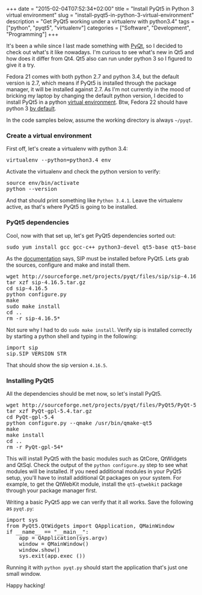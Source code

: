 +++
date = "2015-02-04T07:52:34+02:00"
title = "Install PyQt5 in Python 3 virtual environment"
slug = "install-pyqt5-in-python-3-virtual-environment"
description = "Get PyQt5 working under a virtualenv with python3.4"
tags = ["python", "pyqt5", "virtualenv"]
categories = ["Software", "Development", "Programming"]
+++
<p>
    It's been a while since I last made something with <a href="http://www.riverbankcomputing.co.uk/software/pyqt/intro">PyQt</a>, so I decided to check out what's it like nowadays. I'm curious to see what's new in Qt5 and how does it differ from Qt4. Qt5 also can run under python 3 so I figured to give it a try.
</p>

<p>
    Fedora 21 comes with both python 2.7 and python 3.4, but the default version is 2.7, which means if PyQt5 is installed through the package manager, it will be installed against 2.7. As I'm not currently in the mood of bricking my laptop by changing the default python version, I decided to install PyQt5 in a python <a href="https://virtualenv.pypa.io/en/latest/">virtual environment</a>. Btw, Fedora 22 should have python 3 <a href="http://fedoraproject.org/wiki/Changes/Python_3_as_Default">by default</a>.
</p>

<p>
    In the code samples below, assume the working directory is always <code>~/pyqt</code>.
</p>

<h3>Create a virtual environment</h3>

<p>
    First off, let's create a virtualenv with python 3.4:
</p>


<pre name="code" class="bash">virtualenv --python=python3.4 env
</pre>

<p>
    Activate the virtualenv and check the python version to verify:
</p>


<pre name="code" class="bash">source env/bin/activate
python --version
</pre>

<p>
    And that should print something like <code>Python 3.4.1</code>. Leave the virtualenv active, as that's where PyQt5 is going to be installed.
</p>

<h3>PyQt5 dependencies</h3>

<p>
    Cool, now with that set up, let's get PyQt5 dependencies sorted out:
</p>


<pre name="code" class="bash">sudo yum install gcc gcc-c++ python3-devel qt5-base qt5-base-devel
</pre>

<p>
    As the <a href="http://pyqt.sourceforge.net/Docs/PyQt5/installation.html">documentation</a> says, SIP must be installed before PyQt5. Lets grab the sources, configure and make and install them.
</p>


<pre name="code" class="bash">wget http://sourceforge.net/projects/pyqt/files/sip/sip-4.16.5/sip-4.16.5.tar.gz
tar xzf sip-4.16.5.tar.gz
cd sip-4.16.5
python configure.py
make
sudo make install
cd ..
rm -r sip-4.16.5*
</pre>

<p>
    Not sure why I had to do <code>sudo make install</code>. Verify sip is installed correctly by starting a python shell and typing in the following:
</p>


<pre name="code" class="python">import sip
sip.SIP_VERSION_STR
</pre>

<p>
    That should show the sip version <code>4.16.5</code>.
</p>

<h3>Installing PyQt5</h3>

<p>
    All the dependencies should be met now, so let's install PyQt5.
</p>


<pre name="code" class="bash">wget http://sourceforge.net/projects/pyqt/files/PyQt5/PyQt-5.4/PyQt-gpl-5.4.tar.gz
tar xzf PyQt-gpl-5.4.tar.gz
cd PyQt-gpl-5.4
python configure.py --qmake /usr/bin/qmake-qt5
make
make install
cd ..
rm -r PyQt-gpl-54*
</pre>

<p>
    This will install PyQt5 with the basic modules such as QtCore, QtWidgets and QtSql. Check the output of the <code>python configure.py</code> step to see what modules will be installed. If you need additional modules in your PyQt5 setup, you'll have to install additional Qt packages on your system. For example, to get the QtWebKit module, install the <code>qt5-qtwebkit</code> package through your package manager first.
</p>

<p>
    Writing a basic PyQt5 app we can verify that it all works. Save the following as <code>pyqt.py</code>:
</p>


<pre name="code" class="python">import sys
from PyQt5.QtWidgets import QApplication, QMainWindow
if __name__ == "__main__":
    app = QApplication(sys.argv)
    window = QMainWindow()
    window.show()
    sys.exit(app.exec_())
</pre>

<p>
    Running it with <code>python pyqt.py</code> should start the application that's just one small window.
</p>

<p>
    Happy hacking!
</p>
